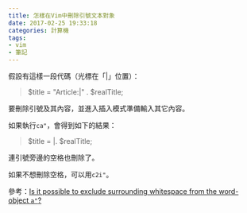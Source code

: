 ```yaml
---
title: 怎樣在Vim中刪除引號文本對象
date: 2017-02-25 19:33:18
categories: 計算機
tags:
- vim
- 筆記
---
```


假設有這樣一段代碼（光標在「|」位置）：

> $title = "Article:|" . $realTitle;

要刪除引號及其內容，並進入插入模式準備輸入其它內容。

如果執行`ca"`，會得到如下的結果：

> $title = |. $realTitle;

連引號旁邊的空格也刪除了。

如果不想刪除空格，可以用`c2i"`。

參考：[Is it possible to exclude surrounding whitespace from the word-object `a"`?](https://www.reddit.com/r/vim/comments/5v4gm5/is_it_possible_to_exclude_surrounding_whitespace/)
